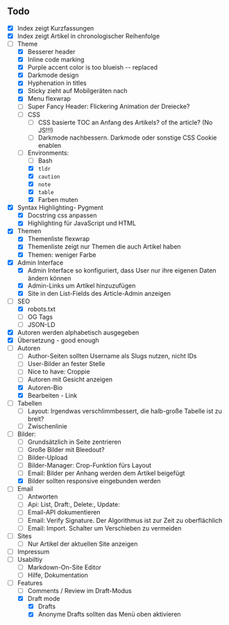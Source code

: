 Todo
----
 - [x] Index zeigt Kurzfassungen
 - [x] Index zeigt Artikel in chronologischer Reihenfolge
 - [ ] Theme
    - [x] Besserer header
    - [x] Inline code marking
    - [x] Purple accent color is too  blueish -- replaced
    - [x] Darkmode design
    - [x] Hyphenation in titles
    - [x] Sticky zieht auf Mobilgeräten nach
    - [x] Menu flexwrap
    - [ ] Super Fancy Header: Flickering Animation der Dreiecke?
    - [ ] CSS
        - [ ] CSS basierte TOC an Anfang des Artikels? of the article? (No JS!!!)
        - [ ] Darkmode nachbessern. Darkmode oder sonstige CSS Cookie enablen
    - [ ] Environments:
        - [ ] Bash
        - [x] ```tldr```
        - [x] ```caution```
        - [x] ```note```
        - [x] ```table```
        - [x] Farben muten
 - [x] Syntax Highlighting- Pygment
     - [x] Docstring css anpassen
     - [x] Highlighting für JavaScript und HTML
 - [x] Themen
     - [x] Themenliste flexwrap
     - [x] Themenliste zeigt nur Themen die auch Artikel haben
     - [x] Themen: weniger Farbe
 - [x] Admin Interface
     - [x] Admin Interface so konfiguriert, dass User nur ihre eigenen Daten ändern können
     - [x] Admin-Links um Artikel hinzuzufügen
     - [x] Site in den List-Fields des Article-Admin anzeigen
 - [ ] SEO
    - [x] robots.txt
    - [ ] OG Tags
    - [ ] JSON-LD
 - [x] Autoren werden alphabetisch ausgegeben
 - [x] Übersetzung - good enough
 - [ ] Autoren
    - [ ] Author-Seiten sollten Username als Slugs nutzen, nicht IDs
    - [ ] User-Bilder an fester Stelle
    - [ ] Nice to have: Croppie
    - [ ] Autoren mit Gesicht anzeigen
    - [x] Autoren-Bio
    - [x] Bearbeiten - Link
 - [ ] Tabellen
    - [ ] Layout: Irgendwas verschlimmbessert, die halb-große Tabelle ist zu breit?
    - [ ] Zwischenlinie
 - [ ] Bilder:
     - [ ] Grundsätzlich in Seite zentrieren
     - [ ] Große Bilder mit Bleedout?
     - [ ] Bilder-Upload
     - [ ] Bilder-Manager: Crop-Funktion fürs Layout
     - [ ] Email: Bilder per Anhang werden dem Artikel beigefügt
     - [x] Bilder sollten responsive eingebunden werden
 - [ ] Email
     - [ ] Antworten
     - [ ] Api: List, Draft:, Delete:, Update:
     - [ ] Email-API dokumentieren
     - [ ] Email: Verify Signature. Der Algorithmus ist zur Zeit zu oberflächlich
     - [ ] Email: Import. Schalter um Verschieben zu vermeiden
 - [ ] Sites
    - [ ] Nur Artikel der aktuellen Site anzeigen
 - [ ] Impressum
 - [ ] Usabiltiy
    - [ ] Markdown-On-Site Editor
    - [ ] Hilfe, Dokumentation
 - [ ] Features
    - [ ] Comments / Review im Draft-Modus
    - [x] Draft mode
        - [x] Drafts
        - [x] Anonyme Drafts sollten das Menü oben aktivieren